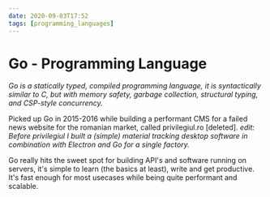 ```yaml
---
date: 2020-09-03T17:52
tags: [programming_languages]
---
```


# Go - Programming Language

_Go is a statically typed, compiled programming language, it is syntactically similar to C, but with memory safety, garbage collection, structural typing, and CSP-style concurrency._

Picked up Go in 2015-2016 while building a performant CMS for a failed news website for the romanian market, called privilegiul.ro \[deleted\].
_edit: Before privilegiul I built a (simple) material tracking desktop software in combination with Electron and Go for a single factory._ 

Go really hits the sweet spot for building API's and software running on servers, it's simple to learn (the basics at least), write and get productive. It's fast enough for most usecases while being quite performant and scalable.
